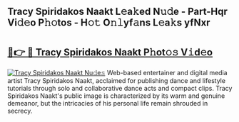 ## Tracy Spiridakos Naakt L𝚎a𝚔ed N𝚞𝚍e - Part-Hqr Vi𝚍𝚎o P𝚑𝚘tos - H𝚘𝚝 O𝚗𝚕yf𝚊ns L𝚎a𝚔s yfNxr

# <h2><a href="http://kf5f9z.oniu.top/?m=Tracy+Spiridakos+Naakt">🔗👉 🔴 Tracy Spiridakos Naakt P𝚑ot𝚘𝚜 V𝚒d𝚎o</a></h2>

[![Tracy Spiridakos Naakt Nu𝚍e𝚜](https://i.imgur.com/0qMVB7G.gif)](http://kf5f9z.oniu.top/?m=Tracy+Spiridakos+Naakt)
Web-based entertainer and digital media artist Tracy Spiridakos Naakt, acclaimed for publishing dance and lifestyle tutorials through solo and collaborative dance acts and compact clips. Tracy Spiridakos Naakt's public image is characterized by its warm and genuine demeanor, but the intricacies of his personal life remain shrouded in secrecy.  
